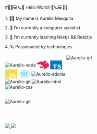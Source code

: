 #🤘🎸💻🪐🌌 Hello World! 🌌🪐💻🎸🤘

<div>
<p>1. 🙋‍♂️ My name is Aurélio Mesquita</p>
<p>2. 🔭 I’m currently a computer scientist</p>
<p>3. 📓 I’m currently learning Nestjs && Reactjs</p>
<p>4. 🪐 Passionated by technologies.</p>
<img align="right" alt="Aurelio-gif" height="200" width="300" src="https://github.com/AurelioMesquita/Aurelio-Mesquita/blob/master/coding.gif")
</div>
<div style="display: inline_block"><br>
<img align="center" alt="Aurelio-node" height="30" width="40" src="https://cdn.jsdelivr.net/gh/devicons/devicon/icons/nodejs/nodejs-original.svg" />
<img align="center" alt="Aurelio-nest" height="30" width="40" src="https://raw.githubusercontent.com/devicons/devicon/master/icons/nestjs/nestjs-plain.svg">
<img align="center" alt="Aurelio-ts" height="30" width="40" src="https://raw.githubusercontent.com/devicons/devicon/master/icons/typescript/typescript-plain.svg">
<img align="center" alt="Aurelio-js" height="30" width="40" src="https://raw.githubusercontent.com/devicons/devicon/master/icons/javascript/javascript-plain.svg">
<img align="center" alt="Aurelio-react" height="30" width="40" src="https://raw.githubusercontent.com/devicons/devicon/master/icons/react/react-original.svg">
<img align="center" alt="Aurelio-adonis" height="30" width="40" src="https://cdn.jsdelivr.net/gh/devicons/devicon/icons/adonisjs/adonisjs-original.svg" />
<img align="center" alt="Aurelio-git" height="30" width="40" src="https://cdn.jsdelivr.net/gh/devicons/devicon/icons/git/git-original.svg" />
<img align="center" alt="Aurelio-html" height="30" width="40" src="https://cdn.jsdelivr.net/gh/devicons/devicon/icons/html5/html5-original.svg" />
<img align="center" alt="Aurelio-css" height="30" width="40" src="https://cdn.jsdelivr.net/gh/devicons/devicon/icons/css3/css3-original.svg" />

</div>


##
<div>
<img align="center" alt="Aurelio-git" height="30" width="120" src="https://img.shields.io/badge/LinkedIn-0077B5?style=for-the-badge&logo=linkedin&logoColor=white" />
</div>

##

<div style="display: inline_block"><br><br>
<a href="https://github.com/AurelioMesquita">
<img height="180cm" src="https://github-readme-stats.vercel.app/api?username=AurelioMesquita&show_icons=true&theme=dracula&include_all_commits=true"/>
<img height="180cm" src="https://github-readme-stats.vercel.app/api/top-langs/?username=AurelioMesquita&layout=compact&langs_count=168&&theme=dracula"/>
</div>

